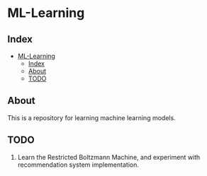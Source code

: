 # ML-Learning

## Index

- [ML-Learning](#ml-learning)
  - [Index](#index)
  - [About](#about)
  - [TODO](#todo)

## About

This is a repository for learning machine learning models. 

## TODO
1. Learn the Restricted Boltzmann Machine, and experiment with recommendation system implementation.